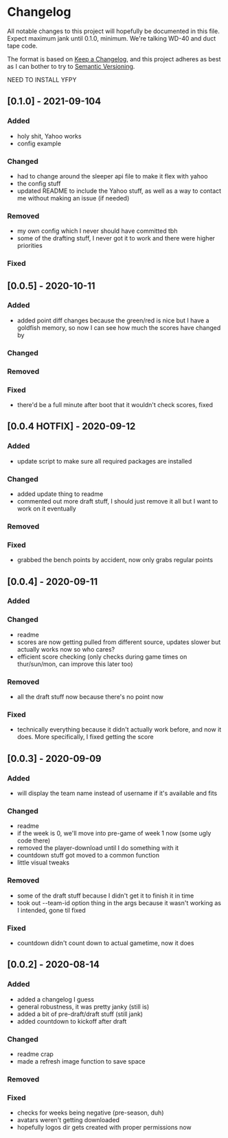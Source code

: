 # Changelog

All notable changes to this project will hopefully be documented in this file.
Expect maximum jank until 0.1.0, minimum. We're talking WD-40 and duct tape code.

The format is based on [Keep a Changelog](https://keepachangelog.com/en/1.0.0/),
and this project adheres as best as I can bother to try 
to [Semantic Versioning](https://semver.org/spec/v2.0.0.html).

NEED TO INSTALL YFPY

## [0.1.0] - 2021-09-104

### Added
- holy shit, Yahoo works
- config example

### Changed
- had to change around the sleeper api file to make it flex with yahoo
- the config stuff
- updated README to include the Yahoo stuff, as well as a way to contact me without making an issue (if needed)

### Removed
- my own config which I never should have committed tbh
- some of the drafting stuff, I never got it to work and there were higher priorities

### Fixed

## [0.0.5] - 2020-10-11

### Added
- added point diff changes because the green/red is nice but I have a goldfish memory, so now I can see how much the scores have changed by

### Changed

### Removed

### Fixed
- there'd be a full minute after boot that it wouldn't check scores, fixed

## [0.0.4 HOTFIX] - 2020-09-12

### Added
- update script to make sure all required packages are installed

### Changed
- added update thing to readme
- commented out more draft stuff, I should just remove it all but I want to work on it eventually

### Removed

### Fixed
- grabbed the bench points by accident, now only grabs regular points

## [0.0.4] - 2020-09-11

### Added

### Changed
- readme
- scores are now getting pulled from different source, updates slower but actually works now so who cares?
- efficient score checking (only checks during game times on thur/sun/mon, can improve this later too)

### Removed
- all the draft stuff now because there's no point now

### Fixed
- technically everything because it didn't actually work before, and now it does. More specifically, I fixed getting the score

## [0.0.3] - 2020-09-09

### Added
- will display the team name instead of username if it's available and fits

### Changed
- readme
- if the week is 0, we'll move into pre-game of week 1 now (some ugly code there)
- removed the player-download until I do something with it
- countdown stuff got moved to a common function
- little visual tweaks

### Removed
- some of the draft stuff because I didn't get it to finish it in time
- took out --team-id option thing in the args because it wasn't working as I intended, gone til fixed

### Fixed
- countdown didn't count down to actual gametime, now it does

## [0.0.2] - 2020-08-14

### Added
- added a changelog I guess
- general robustness, it was pretty janky (still is)
- added a bit of pre-draft/draft stuff (still jank)
- added countdown to kickoff after draft

### Changed
- readme crap
- made a refresh image function to save space

### Removed

### Fixed
- checks for weeks being negative (pre-season, duh)
- avatars weren't getting downloaded
- hopefully logos dir gets created with proper permissions now
